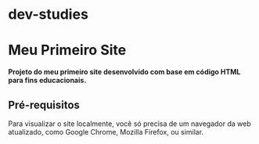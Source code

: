 # dev-studies

# Meu Primeiro Site

**Projeto do meu primeiro site desenvolvido com base em código HTML para fins educacionais.**

## Pré-requisitos

Para visualizar o site localmente, você só precisa de um navegador da web atualizado, como Google Chrome, Mozilla Firefox, ou similar.


   


   
 




